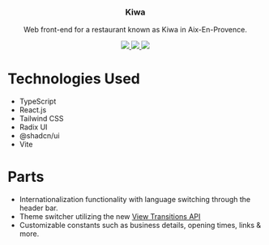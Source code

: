 <div align="center">
  <h3>Kiwa</h3>
  <p>Web front-end for a restaurant known as Kiwa in Aix-En-Provence.</p>
  <a href="https://www.codefactor.io/repository/github/localip/dm-opener">
    <img src="https://www.codefactor.io/repository/github/localip/dm-opener/badge" />
  </a>
  <a href="https://github.com/localip/dm-opener/issues">
    <img src="https://img.shields.io/github/issues/localip/dm-opener?style=flat" />
  </a>
  <a href="https://github.com/localip/dm-opener/stargazers">
    <img src="https://img.shields.io/github/stars/localip/dm-opener?style=flat" />
  </a>
</div>

# Technologies Used
- TypeScript
- React.js
- Tailwind CSS
- Radix UI
- @shadcn/ui
- Vite

# Parts
- Internationalization functionality with language switching through the header bar.
- Theme switcher utilizing the new [View Transitions API](https://developer.mozilla.org/en-US/docs/Web/API/View_Transitions_API)
- Customizable constants such as business details, opening times, links & more.
